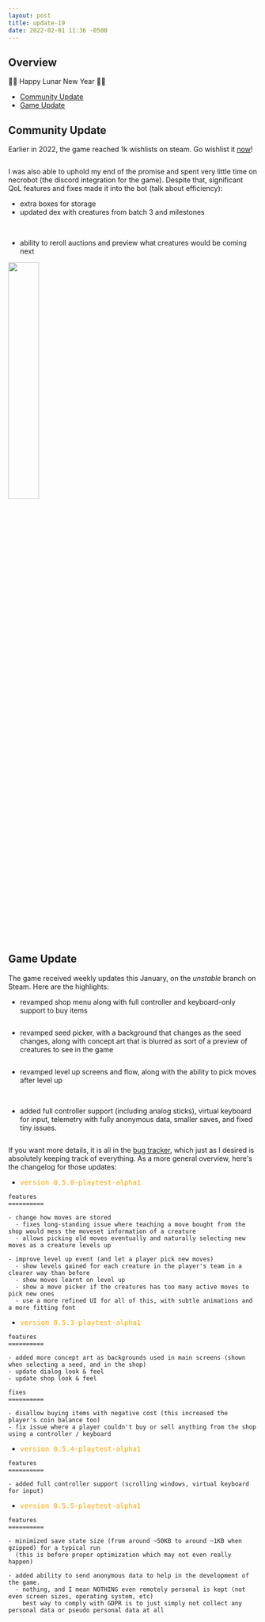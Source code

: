 ```yaml
---
layout: post
title: update-19
date: 2022-02-01 11:36 -0500
---
```


## Overview

🎉🥳 Happy Lunar New Year 🎉🥳

- [<u>Community Update</u>](#community-update)
- [<u>Game Update</u>](#game-update)

## Community Update

Earlier in 2022, the game reached 1k wishlists on steam. Go wishlist it [now](http://steam.pm/app/1409650)!

<div class="image-container mid">
  <img src="/assets/images/updates/19/1kdino.gif" loading="lazy" alt="" />
</div>

I was also able to uphold my end of the promise and spent very little time on necrobot (the discord integration for the game). Despite that, significant QoL features and fixes made it into the bot (talk about efficiency):

- extra boxes for storage
- updated dex with creatures from batch 3 and milestones
<div class="image-container mid">
  <img src="/assets/images/updates/19/necrobot/with-boxes.png" loading="lazy" alt="" />
  <img src="/assets/images/updates/19/necrobot/updated-dex.png" loading="lazy" alt="" />
</div>

- ability to reroll auctions and preview what creatures would be coming next
<div class="image-container mid">
  <img src="/assets/images/updates/19/necrobot/reroll-preview.png" loading="lazy" alt="" width="35%"/>
</div>

## Game Update

The game received weekly updates this January, on the _unstable_ branch on Steam. Here are the highlights:

- revamped shop menu along with full controller and keyboard-only support to buy items

<div class="image-container">
  <img src="/assets/images/updates/19/shop-menu.gif" loading="lazy" alt="" />
</div>

- revamped seed picker, with a background that changes as the seed changes, along with concept art that is blurred as sort of a preview of creatures to see in the game

<div class="image-container">
  <img src="/assets/images/updates/19/updated-seed-picker.png" loading="lazy" alt="" />
</div>

- revamped level up screens and flow, along with the ability to pick moves after level up
<div class="image-container mid">
  <img src="/assets/images/updates/19/level-up/1.png" loading="lazy" alt="" />
  <img src="/assets/images/updates/19/level-up/3.png" loading="lazy" alt="" />
</div>
<div class="image-container">
  <img src="/assets/images/updates/19/level-up/4.gif" loading="lazy" alt=""/>
</div>
<div class="image-container">
  <img src="/assets/images/updates/19/level-up/5.gif" loading="lazy" alt=""/>
</div>

- added full controller support (including analog sticks), virtual keyboard for input, telemetry with fully anonymous data, smaller saves, and fixed tiny issues.

<div class="image-container mid">
  <img src="/assets/images/updates/19/virtual-keyboard.png" loading="lazy" alt=""/>
</div>

If you want more details, it is all in the [bug tracker](https://gitlab.com/necromancers-gift1/necromancers-gift/-/issues?scope=all&state=closed), which just as I desired is absolutely keeping track of everything. As a more general overview, here's the changelog for those updates:

- <pre style="color: orange">version 0.5.0-playtest-alpha1</pre>

```asciidoc
features
==========

- change how moves are stored
  - fixes long-standing issue where teaching a move bought from the shop would mess the moveset information of a creature
  - allows picking old moves eventually and naturally selecting new moves as a creature levels up

- improve level up event (and let a player pick new moves)
  - show levels gained for each creature in the player's team in a clearer way than before
  - show moves learnt on level up
  - show a move picker if the creatures has too many active moves to pick new ones
  - use a more refined UI for all of this, with subtle animations and a more fitting font
```

- <pre style="color: orange">version 0.5.3-playtest-alpha1</pre>

```asciidoc
features
==========

- added more concept art as backgrounds used in main screens (shown when selecting a seed, and in the shop)
- update dialog look & feel
- update shop look & feel

fixes
==========

- disallow buying items with negative cost (this increased the player's coin balance too)
- fix issue where a player couldn't buy or sell anything from the shop using a controller / keyboard
```

- <pre style="color: orange">version 0.5.4-playtest-alpha1</pre>

```asciidoc
features
==========

- added full controller support (scrolling windows, virtual keyboard for input)
```

- <pre style="color: orange">version 0.5.5-playtest-alpha1</pre>

```asciidoc
features
==========

- minimized save state size (from around ~50KB to around ~1KB when gzipped) for a typical run
  (this is before proper optimization which may not even really happen)

- added ability to send anonymous data to help in the development of the game.
  - nothing, and I mean NOTHING even remotely personal is kept (not even screen sizes, operating system, etc)
    best way to comply with GDPR is to just simply not collect any personal data or pseudo personal data at all
```

